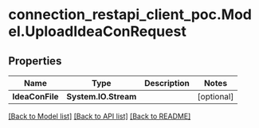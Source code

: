 # connection_restapi_client_poc.Model.UploadIdeaConRequest

## Properties

Name | Type | Description | Notes
------------ | ------------- | ------------- | -------------
**IdeaConFile** | **System.IO.Stream** |  | [optional] 

[[Back to Model list]](../README.md#documentation-for-models) [[Back to API list]](../README.md#documentation-for-api-endpoints) [[Back to README]](../README.md)

